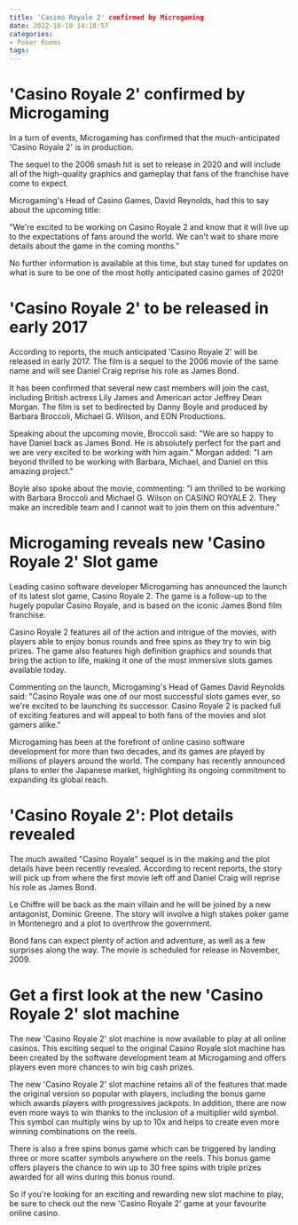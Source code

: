 ```yaml
---
title: 'Casino Royale 2' confirmed by Microgaming
date: 2022-10-10 14:18:57
categories:
- Poker Rooms
tags:
---
```



#  'Casino Royale 2' confirmed by Microgaming

In a turn of events, Microgaming has confirmed that the much-anticipated 'Casino Royale 2' is in production.

The sequel to the 2006 smash hit is set to release in 2020 and will include all of the high-quality graphics and gameplay that fans of the franchise have come to expect.

Microgaming's Head of Casino Games, David Reynolds, had this to say about the upcoming title:

"We're excited to be working on Casino Royale 2 and know that it will live up to the expectations of fans around the world. We can't wait to share more details about the game in the coming months."

No further information is available at this time, but stay tuned for updates on what is sure to be one of the most hotly anticipated casino games of 2020!

#  'Casino Royale 2' to be released in early 2017

According to reports, the much anticipated 'Casino Royale 2' will be released in early 2017. The film is a sequel to the 2006 movie of the same name and will see Daniel Craig reprise his role as James Bond.

It has been confirmed that several new cast members will join the cast, including British actress Lily James and American actor Jeffrey Dean Morgan. The film is set to bedirected by Danny Boyle and produced by Barbara Broccoli, Michael G. Wilson, and EON Productions.

Speaking about the upcoming movie, Broccoli said: "We are so happy to have Daniel back as James Bond. He is absolutely perfect for the part and we are very excited to be working with him again." Morgan added: "I am beyond thrilled to be working with Barbara, Michael, and Daniel on this amazing project."

Boyle also spoke about the movie, commenting: "I am thrilled to be working with Barbara Broccoli and Michael G. Wilson on CASINO ROYALE 2. They make an incredible team and I cannot wait to join them on this adventure."

#  Microgaming reveals new 'Casino Royale 2' Slot game

Leading casino software developer Microgaming has announced the launch of its latest slot game, Casino Royale 2. The game is a follow-up to the hugely popular Casino Royale, and is based on the iconic James Bond film franchise.

Casino Royale 2 features all of the action and intrigue of the movies, with players able to enjoy bonus rounds and free spins as they try to win big prizes. The game also features high definition graphics and sounds that bring the action to life, making it one of the most immersive slots games available today.

Commenting on the launch, Microgaming's Head of Games David Reynolds said: "Casino Royale was one of our most successful slots games ever, so we're excited to be launching its successor. Casino Royale 2 is packed full of exciting features and will appeal to both fans of the movies and slot gamers alike."

Microgaming has been at the forefront of online casino software development for more than two decades, and its games are played by millions of players around the world. The company has recently announced plans to enter the Japanese market, highlighting its ongoing commitment to expanding its global reach.

#  'Casino Royale 2': Plot details revealed

The much awaited "Casino Royale" sequel is in the making and the plot details have been recently revealed. According to recent reports, the story will pick up from where the first movie left off and Daniel Craig will reprise his role as James Bond.

Le Chiffre will be back as the main villain and he will be joined by a new antagonist, Dominic Greene. The story will involve a high stakes poker game in Montenegro and a plot to overthrow the government.

Bond fans can expect plenty of action and adventure, as well as a few surprises along the way. The movie is scheduled for release in November, 2009.

#  Get a first look at the new 'Casino Royale 2' slot machine

The new 'Casino Royale 2' slot machine is now available to play at all online casinos. This exciting sequel to the original Casino Royale slot machine has been created by the software development team at Microgaming and offers players even more chances to win big cash prizes.

The new 'Casino Royale 2' slot machine retains all of the features that made the original version so popular with players, including the bonus game which awards players with progressives jackpots. In addition, there are now even more ways to win thanks to the inclusion of a multiplier wild symbol. This symbol can multiply wins by up to 10x and helps to create even more winning combinations on the reels.

There is also a free spins bonus game which can be triggered by landing three or more scatter symbols anywhere on the reels. This bonus game offers players the chance to win up to 30 free spins with triple prizes awarded for all wins during this bonus round.

So if you're looking for an exciting and rewarding new slot machine to play, be sure to check out the new 'Casino Royale 2' game at your favourite online casino.